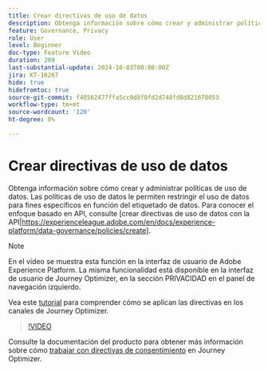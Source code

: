 ```yaml
---
title: Crear directivas de uso de datos
description: Obtenga información sobre cómo crear y administrar políticas de uso de datos.
feature: Governance, Privacy
role: User
level: Beginner
doc-type: Feature Video
duration: 209
last-substantial-update: 2024-10-03T00:00:00Z
jira: KT-16267
hide: true
hidefromtoc: true
source-git-commit: f40562477ffa5cc0d8f0fd2d748fd8d821670053
workflow-type: tm+mt
source-wordcount: '120'
ht-degree: 0%

---
```



# Crear directivas de uso de datos

Obtenga información sobre cómo crear y administrar políticas de uso de datos. Las políticas de uso de datos le permiten restringir el uso de datos para fines específicos en función del etiquetado de datos. Para conocer el enfoque basado en API, consulte [crear directivas de uso de datos con la API|https://experienceleague.adobe.com/en/docs/experience-platform/data-governance/policies/create].

>[!NOTE]
>
>En el vídeo se muestra esta función en la interfaz de usuario de Adobe Experience Platform. La misma funcionalidad está disponible en la interfaz de usuario de Journey Optimizer, en la sección PRIVACIDAD en el panel de navegación izquierdo.
>
>Vea este [tutorial](/help/privacy/enforce-data-usage-policies-in-journey-optimizer-channels.md) para comprender cómo se aplican las directivas en los canales de Journey Optimizer.

>[!VIDEO](https://video.tv.adobe.com/v/32977/?learn=on)

Consulte la documentación del producto para obtener más información sobre cómo [trabajar con directivas de consentimiento](https://experienceleague.adobe.com/en/docs/journey-optimizer/using/privacy/consent/consent-restricted) en Journey Optimizer.
